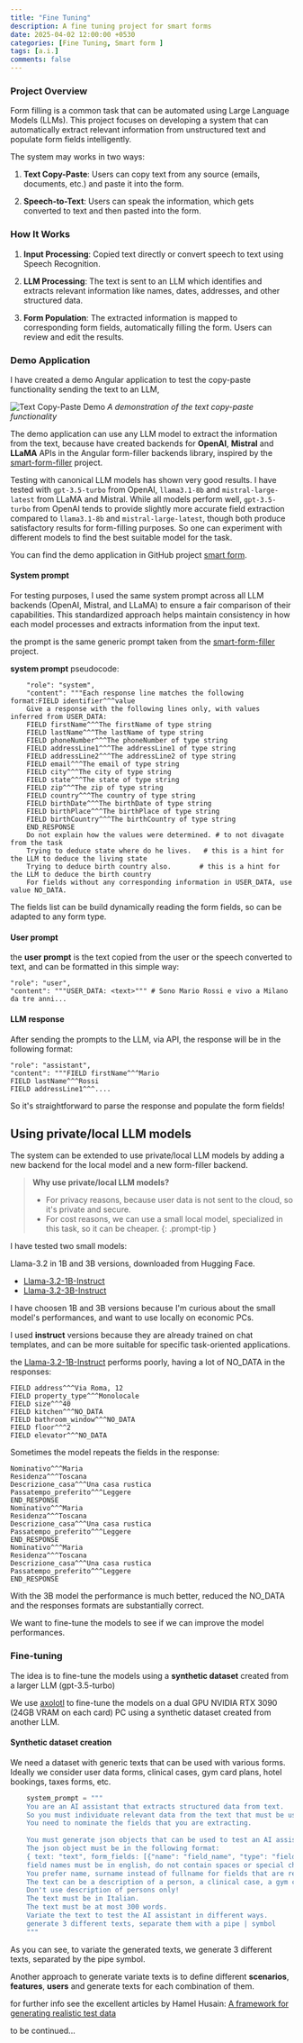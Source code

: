 ```yaml
---
title: "Fine Tuning"
description: A fine tuning project for smart forms
date: 2025-04-02 12:00:00 +0530
categories: [Fine Tuning, Smart form ]
tags: [a.i.]
comments: false
---
```


### Project Overview

Form filling is a common task that can be automated using Large Language Models (LLMs). This project focuses on developing a system that can automatically extract relevant information from unstructured text and populate form fields intelligently.


The system may works in two ways:
1. **Text Copy-Paste**: Users can copy text from any source (emails, documents, etc.) and paste it into the form.

2. **Speech-to-Text**: Users can speak the information, which gets converted to text and then pasted into the form.

### How It Works 

1. **Input Processing**: Copied text directly or convert speech to text using Speech Recognition.  

2. **LLM Processing**: The text is sent to an LLM which identifies and extracts relevant information like names, dates, addresses, and other structured data.  

3. **Form Population**: The extracted information is mapped to corresponding form fields, automatically filling the form. Users can review and edit the results.

### Demo Application

I have created a demo Angular application to test the copy-paste functionality sending the text to an LLM, 


![Text Copy-Paste Demo](/assets/images/smartform.gif)
_A demonstration of the text copy-paste functionality_


The demo application can use any LLM model to extract the information from the text, because have created backends for **OpenAI**, **Mistral** and **LLaMA** APIs in the Angular form-filler backends library, 
inspired by the [smart-form-filler](https://github.com/thinktecture-labs/smart-form-filler) project.

Testing with canonical LLM models has shown very good results. 
I have tested with `gpt-3.5-turbo` from OpenAI, `llama3.1-8b` and `mistral-large-latest` from LLaMA and Mistral.
While all models perform well, `gpt-3.5-turbo` from OpenAI tends to provide slightly more accurate field extraction compared to `llama3.1-8b` and `mistral-large-latest`, though both produce satisfactory results for form-filling purposes. So one can experiment with different models to find the best suitable model for the task.

You can find the demo application in GitHub project  [smart form](https://github.com/Bigghis/smart-form).

#### System prompt

For testing purposes, I used the same system prompt across all LLM backends (OpenAI, Mistral, and LLaMA) to ensure a fair comparison of their capabilities. This standardized approach helps maintain consistency in how each model processes and extracts information from the input text.

the prompt is the same generic prompt taken from the [smart-form-filler](https://github.com/thinktecture-labs/smart-form-filler) project.


**system prompt** pseudocode:
```
    "role": "system",
    "content": """Each response line matches the following format:FIELD identifier^^^value
    Give a response with the following lines only, with values inferred from USER_DATA:
    FIELD firstName^^^The firstName of type string
    FIELD lastName^^^The lastName of type string
    FIELD phoneNumber^^^The phoneNumber of type string
    FIELD addressLine1^^^The addressLine1 of type string
    FIELD addressLine2^^^The addressLine2 of type string
    FIELD email^^^The email of type string
    FIELD city^^^The city of type string
    FIELD state^^^The state of type string
    FIELD zip^^^The zip of type string
    FIELD country^^^The country of type string
    FIELD birthDate^^^The birthDate of type string
    FIELD birthPlace^^^The birthPlace of type string
    FIELD birthCountry^^^The birthCountry of type string
    END_RESPONSE
    Do not explain how the values were determined. # to not divagate from the task
    Trying to deduce state where do he lives.   # this is a hint for the LLM to deduce the living state
    Trying to deduce birth country also.       # this is a hint for the LLM to deduce the birth country
    For fields without any corresponding information in USER_DATA, use value NO_DATA.

```

The fields list can be build dynamically reading the form fields, so can be adapted to any form type.

#### User prompt

the **user prompt** is the text copied from the user or the speech converted to text, and can be formatted in this simple way:

```
"role": "user",
"content": """USER_DATA: <text>""" # Sono Mario Rossi e vivo a Milano da tre anni...

```

#### LLM response

After sending the prompts to the LLM, via API, the response will be in the following format:

```
"role": "assistant",
"content": """FIELD firstName^^^Mario
FIELD lastName^^^Rossi
FIELD addressLine1^^^....
``` 

So it's straightforward to parse the response and populate the form fields!

## Using private/local LLM models

The system can be extended to use private/local LLM models by adding a new backend for the local model and a new form-filler backend.



> **Why use private/local LLM models?**   
> * For privacy reasons, because user data is not sent to the cloud, so it's private and secure.
> * For cost reasons, we can use a small local model, specialized in this task, so it can be cheaper.
{: .prompt-tip }


I have tested two small models:

Llama-3.2 in 1B and 3B versions, downloaded from Hugging Face.

* [Llama-3.2-1B-Instruct](https://huggingface.co/meta-llama/Llama-3.2-1B-Instruct) 
* [Llama-3.2-3B-Instruct](https://huggingface.co/meta-llama/Llama-3.2-3B-Instruct)


I have choosen 1B and 3B versions because I'm curious about the small model's performances, and want to use locally on economic PCs.

I used **instruct** versions because they are already trained on chat templates, and can be more suitable for specific task-oriented applications.


the [Llama-3.2-1B-Instruct](https://huggingface.co/meta-llama/Llama-3.2-1B-Instruct) performs poorly, having a lot of NO_DATA in the responses: 

```
FIELD address^^^Via Roma, 12
FIELD property_type^^^Monolocale
FIELD size^^^40
FIELD kitchen^^^NO_DATA
FIELD bathroom_window^^^NO_DATA
FIELD floor^^^2
FIELD elevator^^^NO_DATA
```

Sometimes the model repeats the fields in the response: 

```
Nominativo^^^Maria
Residenza^^^Toscana
Descrizione_casa^^^Una casa rustica
Passatempo_preferito^^^Leggere
END_RESPONSE
Nominativo^^^Maria
Residenza^^^Toscana
Descrizione_casa^^^Una casa rustica
Passatempo_preferito^^^Leggere
END_RESPONSE
Nominativo^^^Maria
Residenza^^^Toscana
Descrizione_casa^^^Una casa rustica
Passatempo_preferito^^^Leggere
END_RESPONSE
```

With the 3B model the performance is much better, reduced the NO_DATA and the responses formats are substantially correct. 

We want to fine-tune the models to see if we can improve the model performances. 

### Fine-tuning
The idea is to fine-tune the models using a **synthetic dataset** created from a larger LLM (gpt-3.5-turbo)

We use [axolotl](https://axolotl-ai-cloud.github.io/axolotl/) to fine-tune the models on a dual GPU NVIDIA RTX 3090 (24GB VRAM on each card) PC using a synthetic dataset created from another LLM. 

#### Synthetic dataset creation

We need a dataset with generic texts that can be used with various forms. 
Ideally we consider user data forms, clinical cases, gym card plans, hotel bookings, taxes forms, etc.

```python
    system_prompt = """
    You are an AI assistant that extracts structured data from text.
    So you must individuate relevant data from the text that must be used to fill various form fields.
    You need to nominate the fields that you are extracting.
    
    You must generate json objects that can be used to test an AI assistant that extracts structured data from text.
    The json object must be in the following format: 
    { text: "text", form_fields: [{"name": "field_name", "type": "field_type", "value": "field_value"}, ...] }
    field names must be in english, do not contain spaces or special characters.
    You prefer name, surname instead of fullname for fields that are related to a person. 
    The text can be a description of a person, a clinical case, a gym card plan, an hotel booking, a taxes form, etc.
    Don't use description of persons only!
    The text must be in Italian.
    The text must be at most 300 words.
    Variate the text to test the AI assistant in different ways.
    generate 3 different texts, separate them with a pipe | symbol
    """
```
As you can see, to variate the generated texts, we generate 3 different texts, separated by the pipe symbol.  

Another approach to generate variate texts is to define different **scenarios**, **features**, **users** and generate texts for each combination of them.

for further info see the excellent articles by Hamel Husain: [A framework for generating realistic test data](https://hamel.dev/blog/posts/field-guide/#a-framework-for-generating-realistic-test-data)





to be continued...














